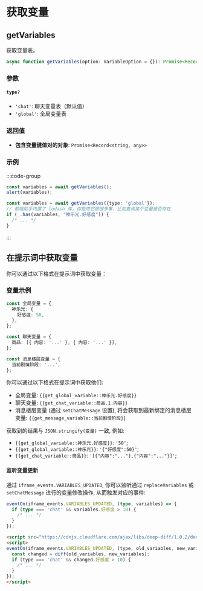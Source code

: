 # 获取变量

<CustomTOC />

## getVariables

获取变量表。

```typescript
async function getVariables(option: VariableOption = {}): Promise<Record<string, any>>
```
### 参数

#### `type?`
- `'chat'`: 聊天变量表（默认值）
- `'global'`: 全局变量表

### 返回值
- **包含变量键值对的对象**: `Promise<Record<string, any>>`

### 示例
:::code-group
```typescript [获取所有聊天变量并弹窗输出结果]
const variables = await getVariables();
alert(variables);
```
```typescript [获取所有全局变量]
const variables = await getVariables({type: 'global'});
// 前端助手内置了 lodash 库，你能用它做很多事，比如查询某个变量是否存在
if (_.has(variables, "神乐光.好感度")) {
  /* ... */
}
```
:::

## 在提示词中获取变量
你可以通过以下格式在提示词中获取变量：

### 变量示例

```typescript
const 全局变量 = {
  神乐光: {
    好感度: 50,
  },
};

const 聊天变量 = {
  商品: [{ 内容: '...' }, { 内容: '...' }],
};

const 消息楼层变量 = {
  当前剧情阶段: '...',
};
```

你可以通过以下格式在提示词中获取他们:

- 全局变量: <code v-pre>{{get_global_variable::神乐光.好感度}}</code>
- 聊天变量: <code v-pre>{{get_chat_variable::商品.1.内容}}</code>
- 消息楼层变量 (通过 `setChatMessage` 设置), 将会获取到最新绑定的消息楼层变量: <code v-pre>{{get_message_variable::当前剧情阶段}}</code>

获取到的结果与 `JSON.stringify(变量)` 一致, 例如:

- <code v-pre>{{get_global_variable::神乐光.好感度}}</code>: <code v-pre>'50'</code>;
- <code v-pre>{{get_global_variable::神乐光}}</code>: <code v-pre>'{"好感度":50}'</code>;
- <code v-pre>{{get_chat_variable::商品}}</code>: <code v-pre>'[{"内容":"..."},{"内容":"..."}]'</code>;

#### 监听变量更新

通过 `iframe_events.VARIABLES_UPDATED`, 你可以监听通过 `replaceVariables` 或 `setChatMessage` 进行的变量修改操作, 从而触发对应的事件:

```typescript
eventOn(iframe_events.VARIABLES_UPDATED, (type, variables) => {
  if (type === 'chat' && variables.好感度 > 10) {
    /* ... */
  }
});
```

```html
<script src="https://cdnjs.cloudflare.com/ajax/libs/deep-diff/1.0.2/deep-diff.min.js"></script>
<script>
eventOn(iframe_events.VARIABLES_UPDATED, (type, old_variables, new_variables) => {
  const changed = diff(old_variables, new_variables);
  if (type === 'chat' && changed.好感度 > 10) {
    /* ... */
  }
});
</script>
```
